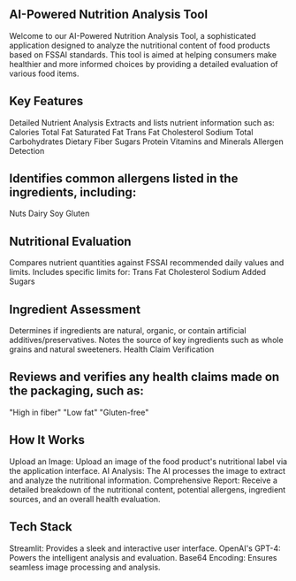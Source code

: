 ## AI-Powered Nutrition Analysis Tool
Welcome to our AI-Powered Nutrition Analysis Tool, a sophisticated application designed to analyze the nutritional content of food products based on FSSAI standards. This tool is aimed at helping consumers make healthier and more informed choices by providing a detailed evaluation of various food items.

## Key Features
Detailed Nutrient Analysis
Extracts and lists nutrient information such as:
Calories
Total Fat
Saturated Fat
Trans Fat
Cholesterol
Sodium
Total Carbohydrates
Dietary Fiber
Sugars
Protein
Vitamins and Minerals
Allergen Detection

## Identifies common allergens listed in the ingredients, including:
Nuts
Dairy
Soy
Gluten

## Nutritional Evaluation
Compares nutrient quantities against FSSAI recommended daily values and limits.
Includes specific limits for:
Trans Fat
Cholesterol
Sodium
Added Sugars

## Ingredient Assessment
Determines if ingredients are natural, organic, or contain artificial additives/preservatives.
Notes the source of key ingredients such as whole grains and natural sweeteners.
Health Claim Verification

## Reviews and verifies any health claims made on the packaging, such as:
"High in fiber"
"Low fat"
"Gluten-free"

## How It Works
Upload an Image: Upload an image of the food product's nutritional label via the application interface.
AI Analysis: The AI processes the image to extract and analyze the nutritional information.
Comprehensive Report: Receive a detailed breakdown of the nutritional content, potential allergens, ingredient sources, and an overall health evaluation.

## Tech Stack
Streamlit: Provides a sleek and interactive user interface.
OpenAI's GPT-4: Powers the intelligent analysis and evaluation.
Base64 Encoding: Ensures seamless image processing and analysis.
